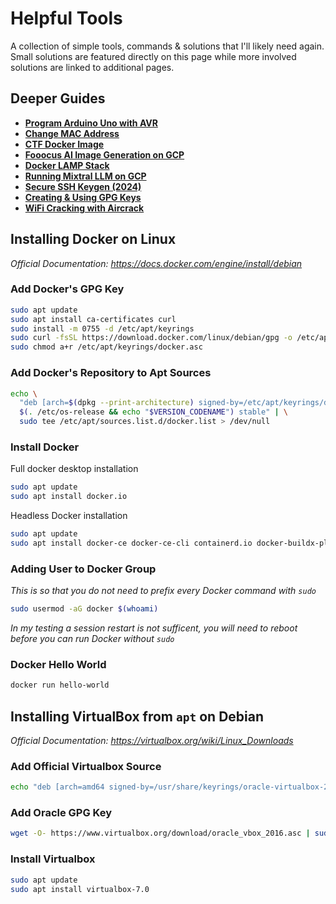 # Helpful Tools
A collection of simple tools, commands & solutions that I'll likely need again. Small solutions are featured directly on this page while more involved solutions are linked to additional pages.

## Deeper Guides

 - **[Program Arduino Uno with AVR](./AVR-PWM-on-Arduino-Uno)**
 - **[Change MAC Address](./Change-MAC-Address)**
 - **[CTF Docker Image](./CTF-Docker)**
 - **[Fooocus AI Image Generation on GCP](./Fooocus-on-GCP)**
 - **[Docker LAMP Stack](./LAMP-Image)**
 - **[Running Mixtral LLM on GCP](./Mixtral-on-GCP)**
 - **[Secure SSH Keygen (2024)](./SSH-Keygen)**
 - **[Creating & Using GPG Keys](./gpg-usage)**
 - **[WiFi Cracking with Aircrack](./wifi-pwd-cracking)**

## Installing Docker on Linux

*Official Documentation: https://docs.docker.com/engine/install/debian*

### Add Docker's GPG Key
```bash
sudo apt update
sudo apt install ca-certificates curl
sudo install -m 0755 -d /etc/apt/keyrings
sudo curl -fsSL https://download.docker.com/linux/debian/gpg -o /etc/apt/keyrings/docker.asc
sudo chmod a+r /etc/apt/keyrings/docker.asc
```

### Add Docker's Repository to Apt Sources
```bash
echo \
  "deb [arch=$(dpkg --print-architecture) signed-by=/etc/apt/keyrings/docker.asc] https://download.docker.com/linux/debian \
  $(. /etc/os-release && echo "$VERSION_CODENAME") stable" | \
  sudo tee /etc/apt/sources.list.d/docker.list > /dev/null
```

### Install Docker
Full docker desktop installation
```bash
sudo apt update
sudo apt install docker.io
```

Headless Docker installation
```bash
sudo apt update
sudo apt install docker-ce docker-ce-cli containerd.io docker-buildx-plugin docker-compose-plugin
```

### Adding User to Docker Group
*This is so that you do not need to prefix every Docker command with `sudo`*
```bash
sudo usermod -aG docker $(whoami)
```
*In my testing a session restart is not sufficent, you will need to reboot before you can run Docker without `sudo`*

### Docker Hello World
```bash
docker run hello-world
```

## Installing VirtualBox from `apt` on Debian

*Official Documentation: https://virtualbox.org/wiki/Linux_Downloads*

### Add Official Virtualbox Source
```bash
echo "deb [arch=amd64 signed-by=/usr/share/keyrings/oracle-virtualbox-2016.gpg] https://download.virtualbox.org/virtualbox/debian $(. /etc/os-release && echo "$VERSION_CODENAME") contrib" | sudo tee /etc/apt/sources.list.d/virtualbox.list > /dev/null
```

### Add Oracle GPG Key
```bash
wget -O- https://www.virtualbox.org/download/oracle_vbox_2016.asc | sudo gpg --yes --output
```

### Install Virtualbox
```bash
sudo apt update
sudo apt install virtualbox-7.0
```
